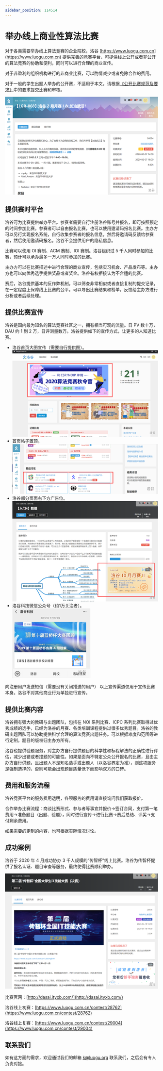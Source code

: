 ```yaml
---
sidebar_position: 114514
---
```


# 举办线上商业性算法比赛

对于各类需要举办线上算法竞赛的企业院校，洛谷 [https://www.luogu.com.cn](https://www.luogu.com.cn) 提供完善的竞赛平台，可提供线上公开或者非公开的算法竞赛的协助和便利，同时可以进行合理的商业宣传。

对于非盈利的组织机构进行的非商业比赛，可以酌情减少或者免除合作的费用。

对于一般的学生出题人举办的公开赛，不适用于本文，请根据[《公开比赛规范及要求》](../../rules/academic/opencontest-standard.md)中的要求提交比赛和审核。  

![比赛案例](_image/commercial-contest.png)

## 提供赛时平台

洛谷可为比赛提供举办平台。参赛者需要自行注册洛谷账号并报名，即可按照预定的时间参加比赛。参赛者可以自由报名比赛，也可以使用邀请码报名比赛。主办方可以另行实现报名系统，自行收集参赛者的报名信息，然后将邀请码反馈给参赛者，然后使用邀请码报名。洛谷不会提供用户的隐私信息。

比赛可以使用 OI 赛制、ACM 赛制、IOI 赛制。洛谷组织过 5 千人同时参加的比赛，预计可以承办最多一万人同时参加的比赛。

主办方可以在比赛描述中进行合理的商业宣传，包括实习机会、产品发布等。主办方也可以向优秀选手提供奖品或者奖金。洛谷有权拒接认为不合适的比赛。

赛后，洛谷提供基本的反作弊机制，可以筛查非常相似或者直接复制的提交记录，在一定程度上保障线上比赛的公平。可以导出比赛结果和榜单，反馈给主办方进行分析或者后续处理。

## 提供比赛宣传

洛谷是国内最为知名的算法竞赛社区之一，拥有相当可观的流量。日 PV 数十万，DAU 约 1 到 2 万，日评测量数万。洛谷提供如下的宣传方式，让更多的人知道比赛。

- 洛谷首页大图宣传（需要自行提供图）。
![首页帖子置顶](_image/cc-home-banner.png)
- 首页帖子置顶。
![首页帖子置顶](_image/cc-top-post.png)
- 洛谷部分页面右下方广告位。
![右下方广告位](_image/cc-ad-block.png)
- 洛谷科技微信公众号（约1万关注者）。
![洛谷科技微信公众号](_image/cc-wechat-post.png)

向注册用户发送短信（需要没有关闭推送的用户）
以上宣传渠道仅用于宣传比赛本身。洛谷不对其他商业行为单独进行宣传。

## 提供比赛内容

洛谷拥有强大的教研与出题团队，包括在 NOI 系列比赛、ICPC 系列比赛取得过优秀成绩的选手，已经为洛谷的月赛、各类培训课程提供过很多优秀题目。洛谷的教研出题团队可以协助提供科学合理的算法竞赛出题任务。可以根据难度和范围等进行定制。题目的版权归主办方所有。

洛谷也提供验题服务，对主办方自行提供题目的科学性和标程解法的正确性进行评估，减少出错或者撞题的可能性。如果是面向不特定公众公开报名的比赛，且由主办方自行供题，且出题人不是知名选手或出题人（以洛谷界定为准），则这项服务是强制选择的，否则可能会出现题目质量低下而影响双方的口碑。

## 费用和服务流程

洛谷竞赛平台的服务费用透明，各项服务的费用请直接询问我们获取报价。

合作举办比赛流程：商谈比赛形式、参与者等事宜并报价→签订合同，支付第一笔费用→准备题目（出题、验题），同时进行宣传→进行比赛→赛后总结、评奖→支付剩余费用。

如果需要的定制的内容，也可根据实际情况讨论。

## 成功案例

洛谷于 2020 年 4 月成功协办 3 千人规模的“传智杯”线上比赛。洛谷为传智杯提供了报名认证、题目审查等服务，最终使得比赛顺利举办。  

![传智杯案例](_image/cc-chuanzhibei.png)  

比赛官网：[http://dasai.ityxb.com/](http://dasai.ityxb.com/)

洛谷线上初赛：[https://www.luogu.com.cn/contest/28762](https://www.luogu.com.cn/contest/28762)

洛谷线上复赛：[https://www.luogu.com.cn/contest/29004](https://www.luogu.com.cn/contest/29004)

## 联系我们

如有这方面的需求，欢迎通过我们的邮箱 [k@luogu.org](mailto:k@luogu.org) 联系我们，之后会有专人负责对接。
